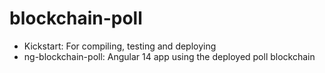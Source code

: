 # blockchain-poll

- Kickstart: For compiling, testing and deploying
- ng-blockchain-poll: Angular 14 app using the deployed poll blockchain
